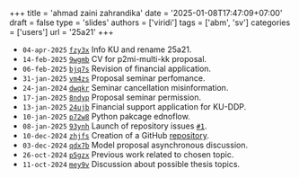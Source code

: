 +++
title = 'ahmad zaini zahrandika'
date = '2025-01-08T17:47:09+07:00'
draft = false
type = 'slides'
authors = ['viridi']
tags = ['abm', 'sv']
categories = ['users']
url = '25a21'
+++

+ `04-apr-2025` [`fzy3x`](https://osf.io/fzy3x) Info KU and rename 25a21.
+ `14-feb-2025` [`9wgmb`](https://osf.io/9wgmb) CV for p2mi-multi-kk proposal.
+ `06-feb-2025` [`bjq7s`](https://osf.io/bjq7s) Revision of financial application.
+ `31-jan-2025` [`vm4zs`](https://osf.io/vm4zs) Proposal seminar perfomance.
+ `24-jan-2024` [`dwqkr`](https://osf.io/dwqkr) Seminar cancellation misinformation.
+ `17-jan-2025` [`8ndyp`](https://osf.io/8ndyp) Proposal seminar permission.
+ `13-jan-2025` [`24ujb`](https://osf.io/24ujb) Financial support application for KU-DDP.
+ `10-jan-2025` [`p72w8`](https://osf.io/p72w8) Python pakcage ednoflow.
+ `08-jan-2025` [`93ynh`](https://osf.io/93ynh) Launch of repository issues [`#1`](https://github.com/azainiz/thesis-abm/issues/1).
+ `10-dec-2024` [`zhjfs`](https://osf.io/zhjfs) Creation of a GitHub [repository](https://github.com/azainiz/thesis-abm).
+ `03-dec-2024` [`qdx7b`](https://osf.io/qdx7b) Model proposal asynchronous discussion.
+ `26-oct-2024` [`p5gzx`](https://osf.io/p5gzx) Previous work related to chosen topic.
+ `11-oct-2024` [`mey9v`](https://osf.io/mey9v) Discussion about possible thesis topics.
